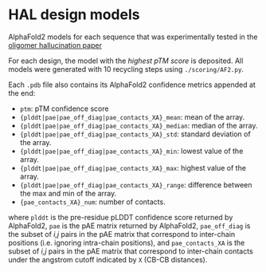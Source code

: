 # HAL design models

AlphaFold2 models for each sequence that was experimentally tested in the [oligomer hallucination paper](https://www.biorxiv.org/content/10.1101/2022.06.09.493773v1)

For each design, the model with the *highest pTM score* is deposited. All models were generated with 10 recycling steps using `./scoring/AF2.py`.

Each `.pdb` file also contains its AlphaFold2 confidence metrics appended at the end:
- `ptm`: pTM confidence score
- `{plddt|pae|pae_off_diag|pae_contacts_XA}_mean`: mean of the array.
- `{plddt|pae|pae_off_diag|pae_contacts_XA}_median`: median of the array.
- `{plddt|pae|pae_off_diag|pae_contacts_XA}_std`: standard deviation of the array.
- `{plddt|pae|pae_off_diag|pae_contacts_XA}_min`: lowest value of the array.
- `{plddt|pae|pae_off_diag|pae_contacts_XA}_max`: highest value of the array.
- `{plddt|pae|pae_off_diag|pae_contacts_XA}_range`: difference between the max and min of the array.
- `{pae_contacts_XA}_num`: number of contacts.

where `plddt` is the pre-residue pLDDT confidence score returned by AlphaFold2, `pae` is the pAE matrix returned by AlphaFold2, `pae_off_diag` is the subset of *i,j* pairs in the pAE matrix that correspond to inter-chain positions (i.e. ignoring intra-chain positions), and `pae_contacts_XA` is the subset of *i,j* pairs in the pAE matrix that correspond to inter-chain contacts under the angstrom cutoff indicated by `X` (CB-CB distances).
